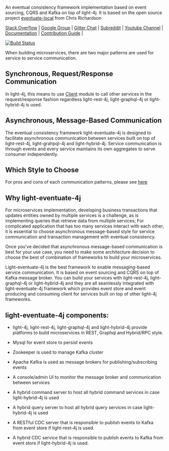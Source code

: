 An eventual consistency framework implementation based on event sourcing, CQRS and Kafka on top of light-4j.
It is based on the open source project [eventuate-local](https://github.com/eventuate-local/eventuate-local) from Chris Richardson

[Stack Overflow](https://stackoverflow.com/questions/tagged/light-4j) |
[Google Group](https://groups.google.com/forum/#!forum/light-4j) |
[Gitter Chat](https://gitter.im/networknt/light-eventuate-4j) |
[Subreddit](https://www.reddit.com/r/lightapi/) |
[Youtube Channel](https://www.youtube.com/channel/UCHCRMWJVXw8iB7zKxF55Byw) |
[Documentation](https://doc.networknt.com/style/light-eventuate-4j/) |
[Contribution Guide](https://doc.networknt.com/contribute/) |

[![Build Status](https://travis-ci.org/networknt/light-eventuate-4j.svg?branch=master)](https://travis-ci.org/networknt/light-eventuate-4j)

When building microservices, there are two major patterns are used for service to service
communication.

## Synchronous, Request/Response Communication

In light-4j, this means to use [Client](https://doc.networknt.com/concern/client/)
module to call other services in the request/response fashion regardless light-rest-4j,
light-graphql-4j or light-hybrid-4j is used.
 
## Asynchronous, Message-Based Communication

The eventual consistency framework light-eventuate-4j is designed to facilitate asynchronous
communication between services built on top of light-rest-4j, light-grahpql-4j and
light-hybrid-4j. Service communication is through events and every service maintains its own
aggregates to serve consumer independently.

## Which Style to Choose

For pros and cons of each communication patterns, please see [here](https://doc.networknt.com/style/light-eventuate-4j/comm-pattern/)


## Why light-eventuate-4j 

For microservices implementation, developing business transactions that updates entities owned
by multiple services is a challenge, as is implementing queries that retrieve data from multiple
services; For complicated application that has too many services interact with each other, it is
essential to choose asynchronous message-based style for service communication and transaction
management with eventual consistency. 

Once you've decided that asynchronous message-based communication is best for your use case, you
need to make some architecture decision to choose the best of combination of frameworks to build
your microservices.

Light-eventuate-4j is the best framework to enable messaging-based service communication. It is
based on event sourcing and CQRS on top of Kafka message broker. You can build your services
with light-rest-4j, light-graphql-4j or light-hybrid-4j and they are all seamlessly integrated
with light-eventuate-4j framework which provides event store and event producing and consuming
client for services built on top of other light-4j frameworks.


## light-eventuate-4j components:

- light-4j, light-rest-4j, light-graphql-4j and light-hybrid-4j provide platforms to build microservices in REST, Graphql and Hybrid/RPC style.

- Mysql for event store to persist events

- Zookeeper is used to manage Kafka cluster

- Apache Kafka is used as message brokers for publishing/subscribing events

- A console/admin UI to monitor the message broker and communication between services

- A hybrid command server to host all hybrid command services in case light-hybrid-4j is used

- A hybrid query server to host all hybrid query services in case light-hybrid-4j is used
 
- A RESTful CDC server that is responsible to publish events to Kafka from event store if light-rest-4j is used.
  
- A hybrid CDC service that is responsible to publish events to Kafka from event store if light-hybrid-4j is used.
